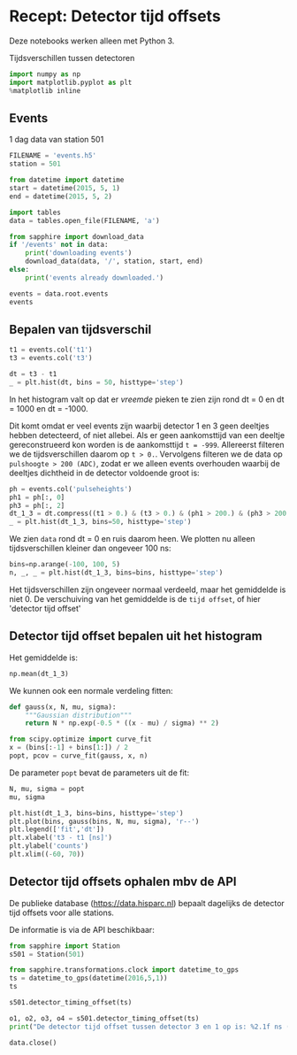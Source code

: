 # Recept: Detector tijd offsets

Deze notebooks werken alleen met Python 3.

Tijdsverschillen tussen detectoren

```python
import numpy as np
import matplotlib.pyplot as plt
%matplotlib inline
```

## Events

1 dag data van station 501

```python
FILENAME = 'events.h5'
station = 501
```

```python
from datetime import datetime
start = datetime(2015, 5, 1)
end = datetime(2015, 5, 2)
```

```python
import tables
data = tables.open_file(FILENAME, 'a')
```

```python
from sapphire import download_data
if '/events' not in data:
    print('downloading events')
    download_data(data, '/', station, start, end)
else:
    print('events already downloaded.')
```

```python
events = data.root.events
events
```

## Bepalen van tijdsverschil

```python
t1 = events.col('t1')
t3 = events.col('t3')
```

```python
dt = t3 - t1
_ = plt.hist(dt, bins = 50, histtype='step')
```

In het histogram valt op dat er *vreemde* pieken te zien zijn rond dt = 0 en dt
= 1000 en dt = -1000.

Dit komt omdat er veel events zijn waarbij detector 1 en 3 geen deeltjes hebben
detecteerd, of niet allebei. Als er geen aankomsttijd van een deeltje
gereconstrueerd kon worden is de aankomsttijd `t = -999`. Allereerst filteren we
de tijdsverschillen daarom op `t > 0.`. Vervolgens filteren we de data op
`pulshoogte > 200 (ADC)`, zodat er we alleen events overhouden waarbij de
deeltjes dichtheid in de detector voldoende groot is:

```python
ph = events.col('pulseheights')
ph1 = ph[:, 0]
ph3 = ph[:, 2]
dt_1_3 = dt.compress((t1 > 0.) & (t3 > 0.) & (ph1 > 200.) & (ph3 > 200.))
_ = plt.hist(dt_1_3, bins=50, histtype='step')
```

We zien `data` rond dt = 0 en ruis daarom heen. We plotten nu alleen
tijdsverschillen kleiner dan ongeveer 100 ns:

```python
bins=np.arange(-100, 100, 5)
n, _, _ = plt.hist(dt_1_3, bins=bins, histtype='step')
```

Het tijdsverschillen zijn ongeveer normaal verdeeld, maar het gemiddelde is niet
0. De verschuiving van het gemiddelde is de `tijd offset`, of hier 'detector
tijd offset'

## Detector tijd offset bepalen uit het histogram

Het gemiddelde is:

```python
np.mean(dt_1_3)
```

We kunnen ook een normale verdeling fitten:

```python
def gauss(x, N, mu, sigma):
    """Gaussian distribution"""
    return N * np.exp(-0.5 * ((x - mu) / sigma) ** 2)
```

```python
from scipy.optimize import curve_fit
x = (bins[:-1] + bins[1:]) / 2
popt, pcov = curve_fit(gauss, x, n)
```

De parameter `popt` bevat de parameters uit de fit:

```python
N, mu, sigma = popt
mu, sigma
```

```python
plt.hist(dt_1_3, bins=bins, histtype='step')
plt.plot(bins, gauss(bins, N, mu, sigma), 'r--')
plt.legend(['fit','dt'])
plt.xlabel('t3 - t1 [ns]')
plt.ylabel('counts')
plt.xlim((-60, 70))
```

## Detector tijd offsets ophalen mbv de API

De publieke database (https://data.hisparc.nl) bepaalt dagelijks de detector tijd
offsets voor alle stations.

De informatie is via de API beschikbaar:

```python
from sapphire import Station
s501 = Station(501)
```

```python
from sapphire.transformations.clock import datetime_to_gps
ts = datetime_to_gps(datetime(2016,5,1))
ts
```

```python
s501.detector_timing_offset(ts)
```

```python
o1, o2, o3, o4 = s501.detector_timing_offset(ts)
print("De detector tijd offset tussen detector 3 en 1 op is: %2.1f ns (t = %d)" % ((o3 - o1), ts))
```

```python
data.close()
```

